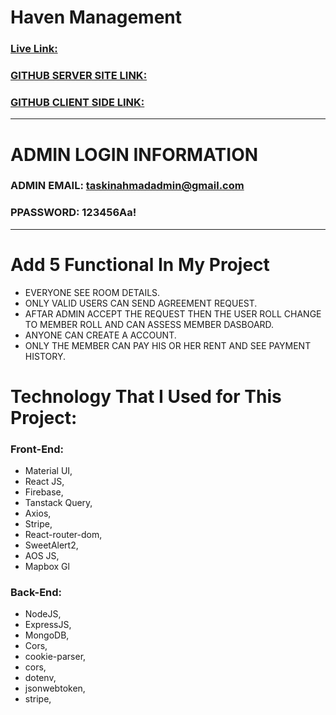 # Haven Management

### [Live Link:](https://haven-management.web.app/ "WEB LINK")

### [GITHUB SERVER SITE LINK:](https://github.com/taskinahmadalfaruqe/havenManagementServer "GITHUB SERVER SITE LINK")

### [GITHUB CLIENT SIDE LINK:](https://github.com/taskinahmadalfaruqe/havenManagementClient "GITHUB CLIENT SIDE LINK")
---
# ADMIN LOGIN INFORMATION
### ADMIN EMAIL: taskinahmadadmin@gmail.com
### PPASSWORD: 123456Aa!
---
# Add 5 Functional In My Project
* EVERYONE SEE ROOM DETAILS.
* ONLY VALID USERS CAN SEND AGREEMENT REQUEST.
* AFTAR ADMIN ACCEPT THE REQUEST THEN THE USER ROLL CHANGE TO MEMBER ROLL AND CAN ASSESS MEMBER DASBOARD.
* ANYONE CAN CREATE A ACCOUNT.
* ONLY THE MEMBER CAN PAY HIS OR HER RENT AND SEE PAYMENT HISTORY.

# Technology That I Used for This Project:
### Front-End:
* Material UI,
* React JS,
* Firebase,
* Tanstack Query,
* Axios,
* Stripe,
* React-router-dom,
* SweetAlert2,
* AOS JS,
* Mapbox Gl

### Back-End:
* NodeJS,
* ExpressJS,
* MongoDB,
* Cors,
* cookie-parser,
* cors,
* dotenv,
* jsonwebtoken,
* stripe,
